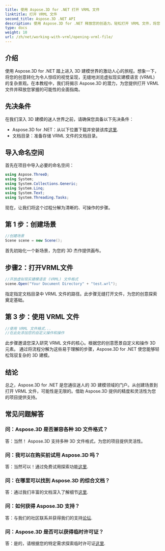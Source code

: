 ```yaml
---
title: 使用 Aspose.3D for .NET 打开 VRML 文件
linktitle: 打开 VRML 文件
second_title: Aspose.3D .NET API
description: 使用 Aspose.3D for .NET 释放您的创造力。轻松打开 VRML 文件，将您的想法转化为令人惊叹的 3D 杰作。现在下载！
type: docs
weight: 10
url: /zh/net/working-with-vrml/opening-vrml-file/
---
```

## 介绍
使用 Aspose.3D for .NET 踏上进入 3D 建模世界的激动人心的旅程。想象一下，将您的创意转化为令人惊叹的视觉呈现，无缝地浏览虚拟现实建模语言 (VRML) 的复杂景观。在本教程中，我们将揭示 Aspose.3D 的潜力，为您提供打开 VRML 文件并释放您掌握的可能性的全面指南。
## 先决条件
在我们深入 3D 建模的迷人世界之前，请确保您具备以下先决条件：
-  Aspose.3D for .NET：从以下位置下载并安装该库[这里](https://releases.aspose.com/3d/net/).
- 文档目录：准备存储 VRML 文件的文档目录。
## 导入命名空间
首先在项目中导入必要的命名空间：
```csharp
using Aspose.ThreeD;
using System;
using System.Collections.Generic;
using System.Linq;
using System.Text;
using System.Threading.Tasks;
```
现在，让我们将这个过程分解为清晰的、可操作的步骤。
## 第 1 步：创建场景
```csharp
//创建场景
Scene scene = new Scene();
```
首先初始化一个新场景，为您的 3D 杰作提供画布。
## 步骤2：打开VRML文件
```csharp
//开放虚拟现实建模语言 (VRML) 文件格式
scene.Open("Your Document Directory" + "test.wrl");
```
指定指定文档目录中 VRML 文件的路径。此步骤无缝打开文件，为您的创意探索奠定基础。
## 第 3 步：使用 VRML 文件
```csharp
//使用 VRML 文件格式...
//在此处添加您的自定义操作和操作
```
此步骤邀请您深入研究 VRML 文件的核心。根据您的创意愿景自定义和操作 3D 元素。
通过将流程分解为这些易于理解的步骤，Aspose.3D for .NET 使您能够轻松驾驭复杂的 3D 建模。
## 结论
总之，Aspose.3D for .NET 是您通往迷人的 3D 建模领域的门户。从创建场景到打开 VRML 文件，可能性是无限的。借助 Aspose.3D 提供的精度和灵活性为您的项目提供支持。
## 常见问题解答
### 问：Aspose.3D 是否兼容各种 3D 文件格式？
答：当然！ Aspose.3D 支持多种 3D 文件格式，为您的项目提供灵活性。
### 问：我可以在购买前试用 Aspose.3D 吗？
答：当然可以！通过免费试用探索功能[这里](https://releases.aspose.com/).
### 问：在哪里可以找到 Aspose.3D 的综合文档？
答：通过我们丰富的文档深入了解细节[这里](https://reference.aspose.com/3d/net/).
### 问：如何获得 Aspose.3D 支持？
答：与我们的社区联系并获得我们的支持[论坛](https://forum.aspose.com/c/3d/18).
### 问：Aspose.3D 是否可以获得临时许可证？
答：是的，请根据您的特定需求探索临时许可证[这里](https://purchase.aspose.com/temporary-license/).